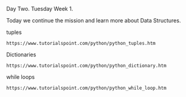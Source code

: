Day Two. Tuesday Week 1.

Today we continue the mission and learn more about Data Structures.

tuples
```
https://www.tutorialspoint.com/python/python_tuples.htm
```


Dictionaries
```
https://www.tutorialspoint.com/python/python_dictionary.htm
```

while loops
```
https://www.tutorialspoint.com/python/python_while_loop.htm
```
